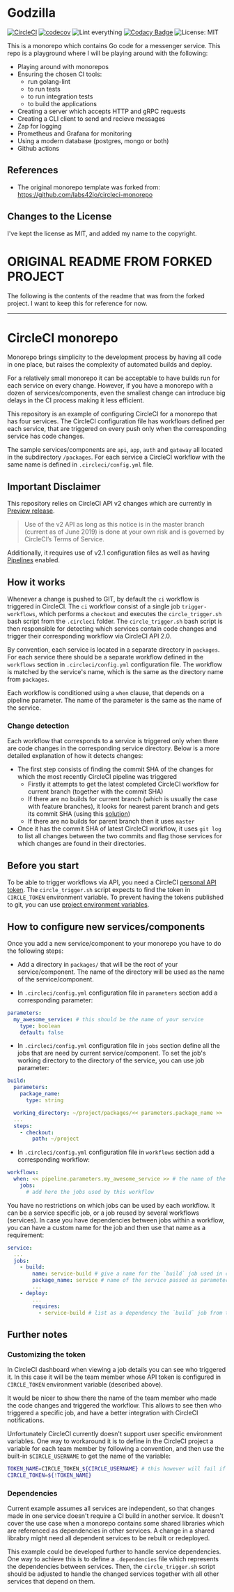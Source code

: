 # Godzilla

[![CircleCI](https://circleci.com/gh/ankur22/godzilla/tree/master.svg?style=svg)](https://circleci.com/gh/ankur22/godzilla/tree/master)
[![codecov](https://codecov.io/gh/ankur22/godzilla/branch/master/graph/badge.svg)](https://codecov.io/gh/ankur22/godzilla)
![Lint everything](https://github.com/ankur22/godzilla/workflows/Lint%20everything/badge.svg)
[![Codacy Badge](https://app.codacy.com/project/badge/Grade/a787eb9216b9490bbf6da1e2ae5cbc74)](https://www.codacy.com/manual/akahank/godzilla?utm_source=github.com&amp;utm_medium=referral&amp;utm_content=ankur22/godzilla&amp;utm_campaign=Badge_Grade)
![License: MIT](https://img.shields.io/badge/License-MIT-green.svg)

This is a monorepo which contains Go code for a messenger service. This repo is a playground where I will be playing around with the following:

 - Playing around with monorepos
 - Ensuring the chosen CI tools:
   - run golang-lint
   - to run tests
   - to run integration tests
   - to build the applications
 - Creating a server which accepts HTTP and gRPC requests
 - Creating a CLI client to send and recieve messages
 - Zap for logging
 - Prometheus and Grafana for monitoring
 - Using a modern database (postgres, mongo or both)
 - Github actions

## References

 - The original monorepo template was forked from: https://github.com/labs42io/circleci-monorepo

## Changes to the License

I've kept the license as MIT, and added my name to the copyright.

# ORIGINAL README FROM FORKED PROJECT

The following is the contents of the readme that was from the forked project. I want to keep this for reference for now.

---

# CircleCI monorepo

Monorepo brings simplicity to the development process by having all code in one place, but raises the complexity of automated builds and deploy.

For a relatively small monorepo it can be acceptable to have builds run for each service on every change.
However, if you have a monorepo with a dozen of services/components, even the smallest change can introduce
big delays in the CI process making it less efficient.

This repository is an example of configuring CircleCI for a monorepo that has four services.
The CircleCI configuration file has workflows defined per each service, that are triggered on every push only when the corresponding service has code changes.

The sample services/components are `api`, `app`, `auth` and `gateway` all located in the subdirectory `/packages`.
For each service a CircleCI workflow with the same name is defined in `.circleci/config.yml` file.


## Important Disclaimer
This repository relies on CircleCI API v2 changes which are currently in [Preview release](https://github.com/CircleCI-Public/api-preview-docs/tree/master/docs).
> Use of the v2 API as long as this notice is in the master branch (current as of June 2019) is done at your own risk and is governed by CircleCI’s Terms of Service.

Additionally, it requires use of v2.1 configuration files as well as having [Pipelines](https://circleci.com/docs/2.0/build-processing/) enabled.

## How it works
Whenever a change is pushed to GIT, by default the `ci` workflow is triggered in CircleCI.
The `ci` workflow consist of a single job `trigger-workflows`, which performs a `checkout` and executes the `circle_trigger.sh` bash script from the `.circleci` folder. The `circle_trigger.sh` bash script is then responsible for detecting which services contain code changes and trigger their corresponding workflow via CircleCI API 2.0.

By convention, each service is located in a separate directory in `packages`.
For each service there should be a separate workflow defined in the `workflows` section in `.circleci/config.yml` configuration file. The workflow is matched by the service's name, which is the same as the directory name from `packages`.

Each workflow is conditioned using a `when` clause, that depends on a pipeline parameter. The name of the parameter is the same as the name of the service.

### Change detection
Each workflow that corresponds to a service is triggered only when there are code changes in the corresponding service directory.
Below is a more detailed explanation of how it detects changes:

- The first step consists of finding the commit SHA of the changes for which the most recently CircleCI pipeline was triggered
  - Firstly it attempts to get the latest completed CircleCI workflow for current branch (together with the commit SHA)
  - If there are no builds for current branch (which is usually the case with feature branches),
    it looks for nearest parent branch and gets its commit SHA (using this [solution](https://gist.github.com/joechrysler/6073741))
  - If there are no builds for parent branch then it uses `master`
- Once it has the commit SHA of latest CircleCI workflow, it uses `git log` to list all changes between the two commits and flag those services for which changes are found in their directories.

## Before you start
To be able to trigger workflows via API, you need a CircleCI [personal API token](https://circleci.com/docs/2.0/managing-api-tokens/#creating-a-personal-api-token).
The `circle_trigger.sh` script expects to find the token in `CIRCLE_TOKEN` environment variable.
To prevent having the tokens published to git, you can use [project environment variables](https://circleci.com/docs/2.0/env-vars/#setting-an-environment-variable-in-a-project).

## How to configure new services/components
Once you add a new service/component to your monorepo you have to do the following steps:

- Add a directory in `packages/` that will be the root of your service/component. The name of the directory will be used as the name of the service/component.

- In `.circleci/config.yml` configuration file in `parameters` section add a corresponding parameter:

```yaml
parameters:
  my_awesome_service: # this should be the name of your service
    type: boolean
    default: false
```

- In `.circleci/config.yml` configuration file in `jobs` section define all the jobs that are need by current service/component.
To set the job's working directory to the directory of the service, you can use job parameter:

```yaml
build:
  parameters:
    package_name:
      type: string

  working_directory: ~/project/packages/<< parameters.package_name >>
  ...
  steps:
    - checkout:
        path: ~/project
```

- In `.circleci/config.yml` configuration file in `workflows` section add a corresponding workflow:

```yaml
workflows:
  when: << pipeline.parameters.my_awesome_service >> # the name of the parameter is the same as service name
    jobs:
      # add here the jobs used by this workflow
```

You have no restrictions on which jobs can be used by each workflow. It can be a service specific job, or a job reused by several workflows (services).
In case you have dependencies between jobs within a workflow, you can have a custom name for the job and then use that name as a requirement:

```yaml
service:
  ...
  jobs:
    - build:
        name: service-build # give a name for the `build` job used in current workflow
        package_name: service # name of the service passed as parameter; used to set the working directory
        ...
    - deploy:
        ...
        requires:
          - service-build # list as a dependency the `build` job from this workflow
```

## Further notes

### Customizing the token
In CircleCI dashboard when viewing a job details you can see who triggered it. In this case it will be the team member whose API token is configured in `CIRCLE_TOKEN` environment variable (described above).

It would be nicer to show there the name of the team member who made the code changes and triggered the workflow.
This allows to see then who triggered a specific job, and have a better integration with CircleCI notifications.


Unfortunately CircleCI currently doesn't support user specific environment variables. One way to workaround it is to define in the CircleCI project
a variable for each team member by following a convention, and then use the built-in `$CIRCLE_USERNAME` to get the name of the variable:

```bash
TOKEN_NAME=CIRCLE_TOKEN_${CIRCLE_USERNAME} # this however will fail if username contain chars like `-`, '.' etc.
CIRCLE_TOKEN=${!TOKEN_NAME}
```

### Dependencies
Current example assumes all services are independent, so that changes made in one service doesn't require a CI build in another service. It doesn't cover the use case when a monorepo contains some shared libraries which are referenced as dependencies in other services. A change in a shared librabry might need all dependent services to be rebuilt or redeployed.

This example could be developed further to handle service dependencies. One way to achieve this is to define a `.dependencies` file which represents the dependencies between services. Then, the `circle_trigger.sh` script should be adjusted to handle the changed services together with all other services that depend on them.
